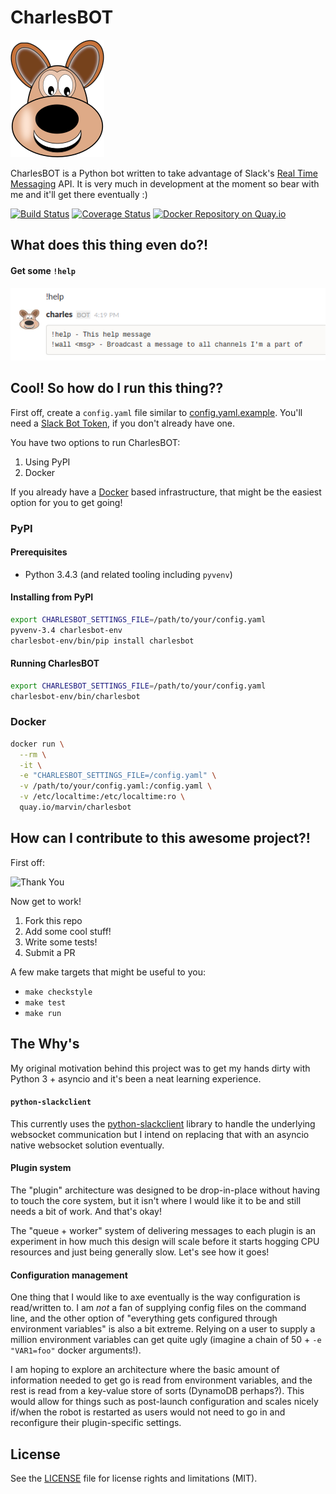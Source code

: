 # CharlesBOT

![CharlesBOT][3]

CharlesBOT is a Python bot written to take advantage of Slack's [Real Time
Messaging][1] API. It is very much in development at the moment so bear with me
and it'll get there eventually :)

[![Build Status](https://travis-ci.org/marvinpinto/charlesbot.svg?branch=master)](https://travis-ci.org/marvinpinto/charlesbot)
[![Coverage Status](https://coveralls.io/repos/marvinpinto/charlesbot/badge.svg?branch=master&service=github)](https://coveralls.io/github/marvinpinto/charlesbot?branch=master)
[![Docker Repository on Quay.io](https://quay.io/repository/marvin/charlesbot/status "Docker Repository on Quay.io")](https://quay.io/repository/marvin/charlesbot)



## What does this thing even do?!

#### Get some `!help`

![help][5]



## Cool! So how do I run this thing??

First off, create a `config.yaml` file similar to [config.yaml.example][8].
You'll need a [Slack Bot Token][2], if you don't already have one.

You have two options to run CharlesBOT:

1. Using PyPI
1. Docker

If you already have a [Docker][9] based infrastructure, that might be the easiest
option for you to get going!


### PyPI

#### Prerequisites

- Python 3.4.3 (and related tooling including `pyvenv`)

#### Installing from PyPI

```bash
export CHARLESBOT_SETTINGS_FILE=/path/to/your/config.yaml
pyvenv-3.4 charlesbot-env
charlesbot-env/bin/pip install charlesbot
```

#### Running CharlesBOT

```bash
export CHARLESBOT_SETTINGS_FILE=/path/to/your/config.yaml
charlesbot-env/bin/charlesbot
```

### Docker

```bash
docker run \
  --rm \
  -it \
  -e "CHARLESBOT_SETTINGS_FILE=/config.yaml" \
  -v /path/to/your/config.yaml:/config.yaml \
  -v /etc/localtime:/etc/localtime:ro \
  quay.io/marvin/charlesbot
```



## How can I contribute to this awesome project?!

First off:

![Thank You][6]

Now get to work!

1. Fork this repo
1. Add some cool stuff!
1. Write some tests!
1. Submit a PR

A few make targets that might be useful to you:
- `make checkstyle`
- `make test`
- `make run`



## The Why's

My original motivation behind this project was to get my hands dirty with
Python 3 + asyncio and it's been a neat learning experience.

#### `python-slackclient`

This currently uses the [python-slackclient][7] library to handle the
underlying websocket communication but I intend on replacing that with an
asyncio native websocket solution eventually.

#### Plugin system

The "plugin" architecture was designed to be drop-in-place without having to
touch the core system, but it isn't where I would like it to be and still needs
a bit of work. And that's okay!

The "queue + worker" system of delivering messages to each plugin is an
experiment in how much this design will scale before it starts hogging CPU
resources and just being generally slow. Let's see how it goes!

#### Configuration management

One thing that I would like to axe eventually is the way configuration is
read/written to. I am *not* a fan of supplying config files on the command
line, and the other option of "everything gets configured through environment
variables" is also a bit extreme. Relying on a user to supply a million
environment variables can get quite ugly (imagine a chain of 50 + `-e
"VAR1=foo"` docker arguments!).

I am hoping to explore an architecture where the basic amount of information
needed to get go is read from environment variables, and the rest is read from
a key-value store of sorts (DynamoDB perhaps?). This would allow for things
such as post-launch configuration and scales nicely if/when the robot is
restarted as users would not need to go in and reconfigure their
plugin-specific settings.



## License

See the [LICENSE](LICENSE.txt) file for license rights and limitations (MIT).



[1]: https://api.slack.com/rtm
[2]: https://my.slack.com/services/new/bot
[3]: /images/logo.png?raw=true
[5]: /images/help.png?raw=true
[6]: http://i.giphy.com/5xtDarmwsuR9sDRObyU.gif
[7]: https://github.com/slackhq/python-slackclient
[8]: /config.yaml.example
[9]: https://www.docker.com
